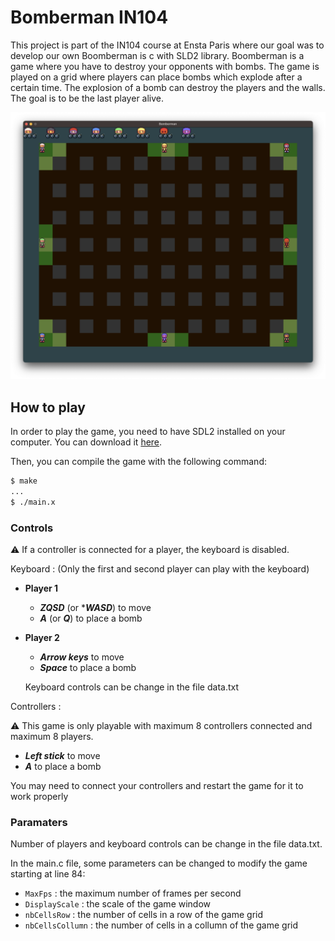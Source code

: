 # Bomberman IN104

This project is part of the IN104 course at Ensta Paris where our goal was to develop our own Boomberman is c with SLD2 library.
Boomberman is a game where you have to destroy your opponents with bombs. The game is played on a grid where players can place bombs which explode after a certain time. The explosion of a bomb can destroy the players and the walls. The goal is to be the last player alive.


![capture](img/game_start.png)

## **How to play**

In order to play the game, you need to have SDL2 installed on your computer. You can download it [here](https://www.libsdl.org/download-2.0.php).

Then, you can compile the game with the following command:
```bash
$ make
...
$ ./main.x
```

### **Controls**
⚠️ If a controller is connected for a player, the keyboard is disabled.

Keyboard :
(Only the first and second player can play with the keyboard)
- **Player 1**
    - ***ZQSD*** (or ****WASD***) to move
    - ***A*** (or ***Q***) to place a bomb
- **Player 2**
    - ***Arrow keys*** to move
    - ***Space*** to place a bomb

    Keyboard controls can be change in the file data.txt

Controllers :

 ⚠️ This game is only playable with maximum 8 controllers connected and maximum 8 players.

- ***Left stick*** to move
- ***A*** to place a bomb

You may need to connect your controllers and restart the game for it to work properly

### **Paramaters**

Number of players and keyboard controls can be change in the file data.txt.

In the main.c file, some parameters can be changed to modify the game starting at line 84:
 - ```MaxFps``` : the maximum number of frames per second
 - ```DisplayScale``` : the scale of the game window
 - ```nbCellsRow``` : the number of cells in a row of the game grid
 - ```nbCellsCollumn``` : the number of cells in a collumn of the game grid